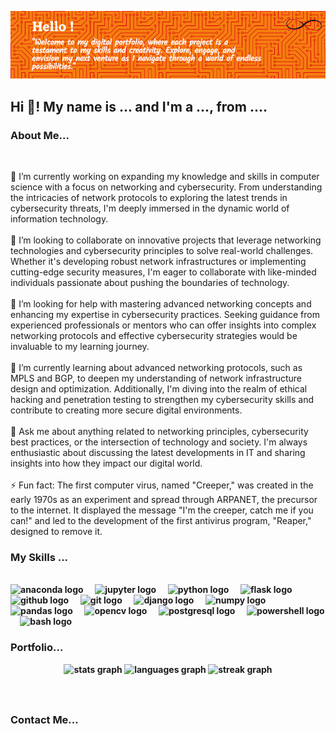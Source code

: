 

![Header](./header.png)
###

<h2 align="left">Hi 👋! My name is ... and I'm a ..., from ....</h2>


<h3 align="left">About Me...</h3><br>
  <p>🔭 I’m currently working on expanding my knowledge and skills in computer science with a focus on networking and cybersecurity. From understanding the intricacies of network protocols to exploring the latest trends in cybersecurity threats, I'm deeply immersed in the dynamic world of information technology.<br><br>👯 I’m looking to collaborate on innovative projects that leverage networking technologies and cybersecurity principles to solve real-world challenges. Whether it's developing robust network infrastructures or implementing cutting-edge security measures, I'm eager to collaborate with like-minded individuals passionate about pushing the boundaries of technology.<br><br>🤝 I’m looking for help with mastering advanced networking concepts and enhancing my expertise in cybersecurity practices. Seeking guidance from experienced professionals or mentors who can offer insights into complex networking protocols and effective cybersecurity strategies would be invaluable to my learning journey.<br><br>🌱 I’m currently learning about advanced networking protocols, such as MPLS and BGP, to deepen my understanding of network infrastructure design and optimization. Additionally, I'm diving into the realm of ethical hacking and penetration testing to strengthen my cybersecurity skills and contribute to creating more secure digital environments.<br><br>💬 Ask me about anything related to networking principles, cybersecurity best practices, or the intersection of technology and society. I'm always enthusiastic about discussing the latest developments in IT and sharing insights into how they impact our digital world.<br><br>⚡ Fun fact: The first computer virus, named "Creeper," was created in the early 1970s as an experiment and spread through ARPANET, the precursor to the internet. It displayed the message "I'm the creeper, catch me if you can!" and led to the development of the first antivirus program, "Reaper," designed to remove it.</p>


###
<h3 align="left"><b>My Skills ...</h3><br>
<div align="left">
  <img src="https://cdn.jsdelivr.net/gh/devicons/devicon/icons/anaconda/anaconda-original.svg" height="40" alt="anaconda logo"  />
  <img width="12" />
  <img src="https://cdn.jsdelivr.net/gh/devicons/devicon/icons/jupyter/jupyter-original.svg" height="40" alt="jupyter logo"  />
  <img width="12" />
  <img src="https://cdn.jsdelivr.net/gh/devicons/devicon/icons/python/python-original.svg" height="40" alt="python logo"  />
  <img width="12" />
  <img src="https://skillicons.dev/icons?i=flask" height="40" alt="flask logo"  />
  <img width="12" />
  <img src="https://skillicons.dev/icons?i=github" height="40" alt="github logo"  />
  <img width="12" />
  <img src="https://cdn.jsdelivr.net/gh/devicons/devicon/icons/git/git-original.svg" height="40" alt="git logo"  />
  <img width="12" />
  <img src="https://skillicons.dev/icons?i=django" height="40" alt="django logo"  />
  <img width="12" />
  <img src="https://cdn.jsdelivr.net/gh/devicons/devicon/icons/numpy/numpy-original.svg" height="40" alt="numpy logo"  />
  <img width="12" />
  <img src="https://cdn.jsdelivr.net/gh/devicons/devicon/icons/pandas/pandas-original.svg" height="40" alt="pandas logo"  />
  <img width="12" />
  <img src="https://cdn.jsdelivr.net/gh/devicons/devicon/icons/opencv/opencv-original.svg" height="40" alt="opencv logo"  />
  <img width="12" />
  <img src="https://cdn.jsdelivr.net/gh/devicons/devicon/icons/postgresql/postgresql-original.svg" height="40" alt="postgresql logo"  />
  <img width="12" />
  <img src="https://cdn.simpleicons.org/powershell/5391FE" height="40" alt="powershell logo"  />
  <img width="12" />
  <img src="https://cdn.simpleicons.org/gnubash/4EAA25" height="40" alt="bash logo"  />
</div>

<h3 align="left">Portfolio...</h3>

<div align="center">
  <img src="https://github-readme-stats.vercel.app/api?username=xzebcex&hide_title=false&hide_rank=false&show_icons=true&include_all_commits=true&count_private=true&disable_animations=false&theme=dracula&locale=en&hide_border=false" height="150" alt="stats graph"  />
  <img src="https://github-readme-stats.vercel.app/api/top-langs?username=xzebcex&locale=en&hide_title=false&layout=compact&card_width=320&langs_count=5&theme=dracula&hide_border=false" height="150" alt="languages graph"  />
  <img src="https://streak-stats.demolab.com?user=xzebcex&locale=en&mode=daily&theme=dracula&hide_border=false&border_radius=5" height="150" alt="streak graph"  />
</div>

###

<br clear="both">



###

<h3 align="left">Contact Me...</h3>

###

